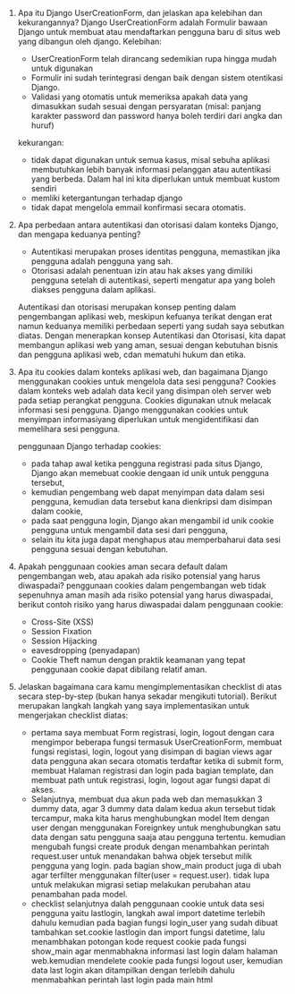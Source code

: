 1. Apa itu Django UserCreationForm, dan jelaskan apa kelebihan dan kekurangannya?
    Django UserCreationForm adalah Formulir bawaan Django untuk membuat atau mendaftarkan pengguna baru di situs web yang dibangun oleh django.
    Kelebihan:
    - UserCreationForm telah dirancang sedemikian rupa hingga mudah untuk digunakan
    - Formulir ini sudah terintegrasi dengan baik dengan sistem otentikasi Django.
    - Validasi yang otomatis untuk memeriksa apakah data yang dimasukkan sudah sesuai dengan persyaratan (misal: panjang karakter password dan password hanya boleh terdiri dari angka dan huruf)
    
    kekurangan:
    - tidak dapat digunakan untuk semua kasus, misal sebuha aplikasi membutuhkan lebih banyak informasi pelanggan atau autentikasi yang berbeda. Dalam hal ini kita diperlukan untuk membuat kustom sendiri
    - memliki ketergantungan terhadap django 
    - tidak dapat mengelola emmail konfirmasi secara otomatis.

2. Apa perbedaan antara autentikasi dan otorisasi dalam konteks Django, dan mengapa keduanya penting?
    - Autentikasi merupakan proses identitas pengguna, memastikan jika pengguna adalah pengguna yang sah. 
    - Otorisasi adalah penentuan izin atau hak akses yang dimiliki pengguna setelah di autentikasi, seperti mengatur apa yang boleh diakses pengguna dalam aplikasi.

    Autentikasi dan otorisasi merupakan konsep penting dalam pengembangan aplikasi web, meskipun kefuanya terikat dengan erat namun keduanya memiliki perbedaan seperti yang sudah saya sebutkan diatas. Dengan menerapkan konsep Autentikasi dan Otorisasi, kita dapat membangun aplikasi web yang aman, sesuai dengan kebutuhan bisnis dan pengguna aplikasi web, cdan mematuhi hukum dan etika.

3. Apa itu cookies dalam konteks aplikasi web, dan bagaimana Django menggunakan cookies untuk mengelola data sesi pengguna?
    Cookies dalam konteks web adalah data kecil yang disimpan oleh server web pada setiap perangkat pengguna. Cookies digunakan utnuk melacak informasi sesi pengguna. Django menggunakan cookies untuk menyimpan informasiyang diperlukan untuk mengidentifikasi dan memelihara sesi pengguna.

    penggunaan Django terhadap cookies:
    - pada tahap awal ketika pengguna registrasi pada situs Django, Django akan memebuat cookie dengaan id unik untuk pengguna tersebut,
    - kemudian pengembang web dapat menyimpan data dalam sesi pengguna, kemudian data tersebut kana dienkripsi dam disimpan dalam cookie,
    - pada saat pengguna login, Django akan mengambil id unik cookie pengguna untuk mengambil data sesi dari pengguna,
    - selain itu kita juga dapat menghapus atau memperbaharui data sesi pengguna sesuai dengan kebutuhan.

4. Apakah penggunaan cookies aman secara default dalam pengembangan web, atau apakah ada risiko potensial yang harus diwaspadai?
    penggunaan cookies dalam pengembangan web tidak sepenuhnya aman masih ada risiko potensial yang harus diwaspadai, berikut contoh risiko yang harus diwaspadai dalam penggunaan cookie:
    - Cross-Site (XSS)
    - Session Fixation
    - Session Hijacking
    - eavesdropping (penyadapan)
    - Cookie Theft
    namun dengan praktik keamanan yang tepat penggunaan cookie dapat dibilang relatif aman.

5. Jelaskan bagaimana cara kamu mengimplementasikan checklist di atas secara step-by-step (bukan hanya sekadar mengikuti tutorial).
    Berikut merupakan langkah langkah yang saya implementasikan untuk mengerjakan checklist diatas:
    - pertama saya membuat Form registrasi, login, logout dengan cara mengimpor beberapa fungsi termasuk UserCreationForm, membuat fungsi registasi, login, logout yang disimpan di bagian views agar data pengguna akan secara otomatis terdaftar ketika di submit form, membuat Halaman registrasi dan login pada bagian template, dan membuat path untuk registrasi, login, logout agar fungsi dapat di akses.
    - Selanjutnya, membuat dua akun pada web dan memasukkan 3 dummy data, agar 3 dummy data dalam kedua akun tersebut tidak tercampur, maka kita harus menghubungkan model Item dengan user dengan menggunakan Foreignkey untuk menghubungkan satu data dengan satu pengguna saaja atau pengguna tertentu. kemudian mengubah fungsi create produk dengan menambahkan perintah request.user untuk menandakan bahwa objek tersebut milik pengguna yang login. pada bagian show_main product juga di ubah agar terfilter menggunakan filter(user = request.user). tidak lupa untuk melakukan migrasi setiap melakukan perubahan atau penambahan pada model.
    - checklist selanjutnya dalah penggunaan cookie untuk data sesi pengguna yaitu lastlogin, langkah awal import datetime terlebih dahulu kemudian pada bagian fungsi login_user yang sudah dibuat tambahkan set.cookie lastlogin dan import fungsi datetime, lalu menambhakan potongan kode request cookie pada fungsi show_main agar menmabhakna informasi last login dalam halaman web.kemudian mendelete cookie pada fungsi logout user, kemudian data last login akan ditampilkan dengan terlebih dahulu menmabahkan perintah last login pada main html 
